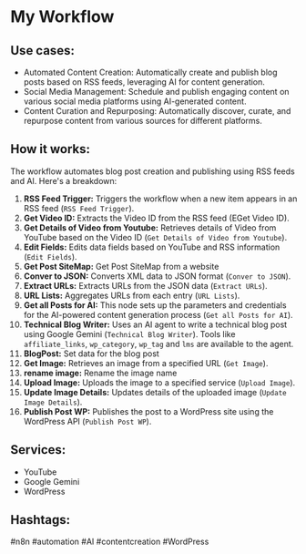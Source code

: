 # My Workflow

## Use cases:
- Automated Content Creation: Automatically create and publish blog posts based on RSS feeds, leveraging AI for content generation.
- Social Media Management: Schedule and publish engaging content on various social media platforms using AI-generated content.
- Content Curation and Repurposing: Automatically discover, curate, and repurpose content from various sources for different platforms.

## How it works:

The workflow automates blog post creation and publishing using RSS feeds and AI. Here's a breakdown:
1.  **RSS Feed Trigger:** Triggers the workflow when a new item appears in an RSS feed (`RSS Feed Trigger`).
2.  **Get Video ID:** Extracts the Video ID from the RSS feed (EGet Video ID).
3.  **Get Details of Video from Youtube:** Retrieves details of Video from YouTube based on the Video ID (`Get Details of Video from Youtube`).
4.  **Edit Fields:** Edits data fields based on YouTube and RSS information (`Edit Fields`).
5.  **Get Post SiteMap:** Get Post SiteMap from a website
6.  **Conver to JSON:** Converts XML data to JSON format (`Conver to JSON`).
7.  **Extract URLs:** Extracts URLs from the JSON data (`Extract URLs`).
8.  **URL Lists:** Aggregates URLs from each entry (`URL Lists`).
9.  **Get all Posts for AI:** This node sets up the parameters and credentials for the AI-powered content generation process (`Get all Posts for AI`).
10. **Technical Blog Writer:** Uses an AI agent to write a technical blog post using Google Gemini (`Technical Blog Writer`). Tools like `affiliate_links`, `wp_category`, `wp_tag` and `lms` are available to the agent.
11. **BlogPost:** Set data for the blog post
12. **Get Image:** Retrieves an image from a specified URL (`Get Image`).
13. **rename image:** Rename the image name
14. **Upload Image:** Uploads the image to a specified service (`Upload Image`).
15. **Update Image Details:** Updates details of the uploaded image (`Update Image Details`).
16. **Publish Post WP:** Publishes the post to a WordPress site using the WordPress API (`Publish Post WP`).

## Services:

-   YouTube
-   Google Gemini
-   WordPress

## Hashtags:

#n8n #automation #AI #contentcreation #WordPress
